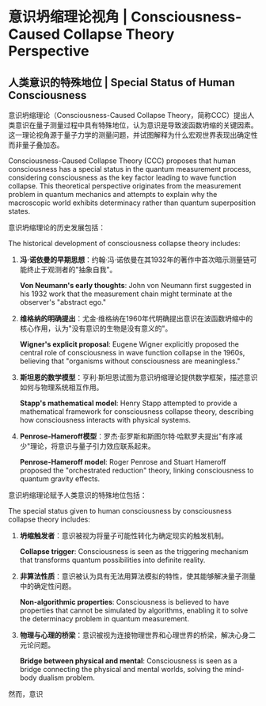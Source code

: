 # 意识坍缩理论视角 | Consciousness-Caused Collapse Theory Perspective

## 人类意识的特殊地位 | Special Status of Human Consciousness

意识坍缩理论（Consciousness-Caused Collapse Theory，简称CCC）提出人类意识在量子测量过程中具有特殊地位，认为意识是导致波函数坍缩的关键因素。这一理论视角源于量子力学的测量问题，并试图解释为什么宏观世界表现出确定性而非量子叠加态。

Consciousness-Caused Collapse Theory (CCC) proposes that human consciousness has a special status in the quantum measurement process, considering consciousness as the key factor leading to wave function collapse. This theoretical perspective originates from the measurement problem in quantum mechanics and attempts to explain why the macroscopic world exhibits determinacy rather than quantum superposition states.

意识坍缩理论的历史发展包括：

The historical development of consciousness collapse theory includes:

1. **冯·诺依曼的早期思想**：约翰·冯·诺依曼在其1932年的著作中首次暗示测量链可能终止于观测者的"抽象自我"。

   **Von Neumann's early thoughts**: John von Neumann first suggested in his 1932 work that the measurement chain might terminate at the observer's "abstract ego."

2. **维格纳的明确提出**：尤金·维格纳在1960年代明确提出意识在波函数坍缩中的核心作用，认为"没有意识的生物是没有意义的"。

   **Wigner's explicit proposal**: Eugene Wigner explicitly proposed the central role of consciousness in wave function collapse in the 1960s, believing that "organisms without consciousness are meaningless."

3. **斯坦恩的数学模型**：亨利·斯坦恩试图为意识坍缩理论提供数学框架，描述意识如何与物理系统相互作用。

   **Stapp's mathematical model**: Henry Stapp attempted to provide a mathematical framework for consciousness collapse theory, describing how consciousness interacts with physical systems.

4. **Penrose-Hameroff模型**：罗杰·彭罗斯和斯图尔特·哈默罗夫提出"有序减少"理论，将意识与量子引力效应联系起来。

   **Penrose-Hameroff model**: Roger Penrose and Stuart Hameroff proposed the "orchestrated reduction" theory, linking consciousness to quantum gravity effects.

意识坍缩理论赋予人类意识的特殊地位包括：

The special status given to human consciousness by consciousness collapse theory includes:

1. **坍缩触发者**：意识被视为将量子可能性转化为确定现实的触发机制。

   **Collapse trigger**: Consciousness is seen as the triggering mechanism that transforms quantum possibilities into definite reality.

2. **非算法性质**：意识被认为具有无法用算法模拟的特性，使其能够解决量子测量中的确定性问题。

   **Non-algorithmic properties**: Consciousness is believed to have properties that cannot be simulated by algorithms, enabling it to solve the determinacy problem in quantum measurement.

3. **物理与心理的桥梁**：意识被视为连接物理世界和心理世界的桥梁，解决心身二元论问题。

   **Bridge between physical and mental**: Consciousness is seen as a bridge connecting the physical and mental worlds, solving the mind-body dualism problem.

然而，意识